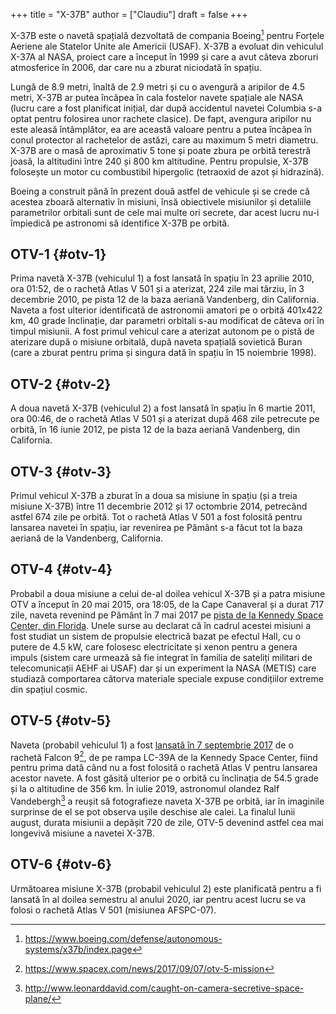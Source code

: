 +++
title = "X-37B"
author = ["Claudiu"]
draft = false
+++

X-37B este o navetă spațială dezvoltată de compania Boeing[^fn:1] pentru Forțele Aeriene ale Statelor Unite ale Americii (USAF). X-37B a evoluat din vehiculul X-37A al NASA, proiect care a început în 1999 și care a avut câteva zboruri atmosferice în 2006, dar care nu a zburat niciodată în spațiu.

Lungă de 8.9 metri, înaltă de 2.9 metri și cu o avengură a aripilor de 4.5 metri, X-37B ar putea încăpea în cala fostelor navete spațiale ale NASA (lucru care a fost planificat inițial, dar după accidentul navetei Columbia s-a optat pentru folosirea unor rachete clasice). De fapt, avengura aripilor nu este aleasă întâmplător, ea are această valoare pentru a putea încăpea în conul protector al rachetelor de astăzi, care au maximum 5 metri diametru. X-37B are o masă de aproximativ 5 tone și poate zbura pe orbită terestră joasă, la altitudini între 240 și 800 km altitudine. Pentru propulsie, X-37B folosește un motor cu combustibil hipergolic (tetraoxid de azot și hidrazină).

Boeing a construit până în prezent două astfel de vehicule și se crede că acestea zboară alternativ în misiuni, însă obiectivele misiunilor și detaliile parametrilor orbitali sunt de cele mai multe ori secrete, dar acest lucru nu-i împiedică pe astronomi să identifice X-37B pe orbită.


## OTV-1 {#otv-1}

Prima navetă X-37B (vehiculul 1) a fost lansată în spațiu în 23 aprilie 2010, ora 01:52, de o rachetă Atlas V 501 și a aterizat, 224 zile mai târziu, în 3 decembrie 2010, pe pista 12 de la baza aeriană Vandenberg, din California. Naveta a fost ulterior identificată de astronomii amatori pe o orbită 401x422 km, 40 grade înclinație, dar parametri orbitali s-au modificat de câteva ori în timpul misiunii. A fost primul vehicul care a aterizat autonom pe o pistă de aterizare după o misiune orbitală, după naveta spațială sovietică Buran (care a zburat pentru prima și singura dată în spațiu în 15 noiembrie 1998).


## OTV-2 {#otv-2}

A doua navetă X-37B (vehiculul 2) a fost lansată în spațiu în 6 martie 2011, ora 00:46, de o rachetă Atlas V 501 și a aterizat după 468 zile petrecute pe orbită, în 16 iunie 2012, pe pista 12 de la baza aeriană Vandenberg, din California.


## OTV-3 {#otv-3}

Primul vehicul X-37B a zburat în a doua sa misiune în spațiu (și a treia misiune X-37B) între 11 decembrie 2012 și 17 octombrie 2014, petrecând astfel 674 zile pe orbită. Tot o rachetă Atlas V 501 a fost folosită pentru lansarea navetei în spațiu, iar revenirea pe Pământ s-a făcut tot la baza aeriană de la Vandenberg, California.


## OTV-4 {#otv-4}

Probabil a doua misiune a celui de-al doilea vehicul X-37B și a patra misiune OTV a început în 20 mai 2015, ora 18:05, de la Cape Canaveral și a durat 717 zile, naveta revenind pe Pământ în 7 mai 2017 pe [pista de la Kennedy Space Center, din Florida](<https://www.youtube.com/watch?v=ybQRMzygiQQ>). Unele surse au declarat că în cadrul acestei misiuni a fost studiat un sistem de propulsie electrică bazat pe efectul Hall, cu o putere de 4.5 kW, care folosesc electricitate și xenon pentru a genera impuls (sistem care urmează să fie integrat în familia de sateliți militari de telecomunicații AEHF ai USAF) dar și un experiment la NASA (METIS) care studiază comportarea câtorva materiale speciale expuse condițiilor extreme din spațiul cosmic.


## OTV-5 {#otv-5}

Naveta (probabil vehiculul 1) a fost [lansată în 7 septembrie 2017](<https://www.youtube.com/watch?v=9M6Zvi-fFv4>) de o rachetă Falcon 9[^fn:2], de pe rampa LC-39A de la Kennedy Space Center, fiind pentru prima dată când nu a fost folosită o rachetă Atlas V pentru lansarea acestor navete. A fost găsită ulterior pe o orbită cu înclinația de 54.5 grade și la o altitudine de 356 km. În iulie 2019, astronomul olandez Ralf Vandebergh[^fn:3] a reușit să fotografieze naveta X-37B pe orbită, iar în imaginile surprinse de el se pot observa ușile deschise ale calei. La finalul lunii august, durata misiunii a depășit 720 de zile, OTV-5 devenind astfel cea mai longevivă misiune a navetei X-37B.


## OTV-6 {#otv-6}

Următoarea misiune X-37B (probabil vehiculul 2) este planificată pentru a fi lansată în al doilea semestru al anului 2020, iar pentru acest lucru se va folosi o rachetă Atlas V 501 (misiunea AFSPC-07).

[^fn:1]: <https://www.boeing.com/defense/autonomous-systems/x37b/index.page>
[^fn:2]: <https://www.spacex.com/news/2017/09/07/otv-5-mission>
[^fn:3]: <http://www.leonarddavid.com/caught-on-camera-secretive-space-plane/>